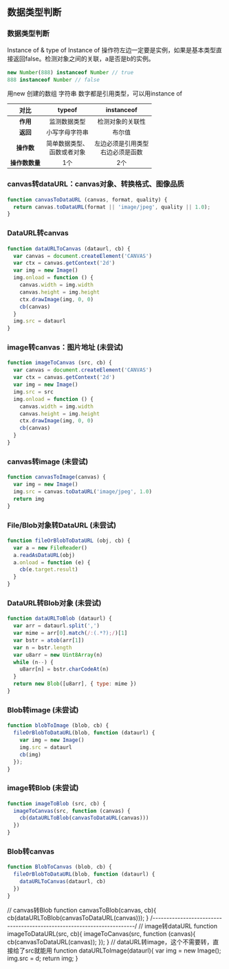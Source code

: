 ## 数据类型判断

### 数据类型判断

Instance of & type of Instance of 操作符左边一定要是实例，如果是基本类型直接返回false。检测对象之间的关联，a是否是b的实例。

```js
new Number(888) instanceof Number // true
888 instanceof Number // false

```

用new 创建的数组 字符串 数字都是引用类型，可以用instance of

[comment]: <> (![An image]&#40;./img1.png&#41;)

[comment]: <> (<img src="./img1.png" width = "450" height = "250" align=center />)

| 对比        | typeof           | instanceof  |
| :-------------:|:-------------:| :-----:|
| **作用**    | 监测数据类型 | 检测对象的关联性 |
| **返回**      | 小写字母字符串      |   布尔值 |
| **操作数** | 简单数据类型、<br/>函数或者对象 | 左边必须是引用类型</br>右边必须是函数 |
| **操作数数量** | 1个      |    2个 |

[comment]: <> (## 数据类型判断2)

### canvas转dataURL：canvas对象、转换格式、图像品质

```js
function canvasToDataURL (canvas, format, quality) {
  return canvas.toDataURL(format || 'image/jpeg', quality || 1.0);
}
```

### DataURL转canvas

```js
function dataURLToCanvas (dataurl, cb) {
  var canvas = document.createElement('CANVAS')
  var ctx = canvas.getContext('2d')
  var img = new Image()
  img.onload = function () {
    canvas.width = img.width
    canvas.height = img.height
    ctx.drawImage(img, 0, 0)
    cb(canvas)
  }
  img.src = dataurl
}
```

### image转canvas：图片地址 (未尝试)

```js
function imageToCanvas (src, cb) {
  var canvas = document.createElement('CANVAS')
  var ctx = canvas.getContext('2d')
  var img = new Image()
  img.src = src
  img.onload = function () {
    canvas.width = img.width
    canvas.height = img.height
    ctx.drawImage(img, 0, 0)
    cb(canvas)
  }
}
```

### canvas转image (未尝试)

```js
function canvasToImage(canvas) {
  var img = new Image()
  img.src = canvas.toDataURL('image/jpeg', 1.0)
  return img
}
```

### File/Blob对象转DataURL (未尝试)

```js
function fileOrBlobToDataURL (obj, cb) {
  var a = new FileReader()
  a.readAsDataURL(obj)
  a.onload = function (e) {
    cb(e.target.result)
  }
}
```

### DataURL转Blob对象 (未尝试)

```js
function dataURLToBlob (dataurl) {
  var arr = dataurl.split(',')
  var mime = arr[0].match(/:(.*?);/)[1]
  var bstr = atob(arr[1])
  var n = bstr.length
  var u8arr = new Uint8Array(n)
  while (n--) {
    u8arr[n] = bstr.charCodeAt(n)
  }
  return new Blob([u8arr], { type: mime })
}
```

### Blob转image (未尝试)

```js
function blobToImage (blob, cb) {
  fileOrBlobToDataURL(blob, function (dataurl) {
    var img = new Image()
    img.src = dataurl
    cb(img)
  });
}
```

### image转Blob (未尝试)

```js
function imageToBlob (src, cb) {
  imageToCanvas(src, function (canvas) {
    cb(dataURLToBlob(canvasToDataURL(canvas)))
  })
}
```

### Blob转canvas

```js
function BlobToCanvas (blob, cb) {
  fileOrBlobToDataURL(blob, function (dataurl) {
    dataURLToCanvas(dataurl, cb)
  })
}
```

// canvas转Blob
function canvasToBlob(canvas, cb){
cb(dataURLToBlob(canvasToDataURL(canvas)));
}
/*-----------------------------------------------------------------------*/
// image转dataURL
function imageToDataURL(src, cb){
imageToCanvas(src, function (canvas){
cb(canvasToDataURL(canvas));
});
}
// dataURL转image，这个不需要转，直接给了src就能用
function dataURLToImage(dataurl){
var img = new Image();
img.src = d;
return img;
}